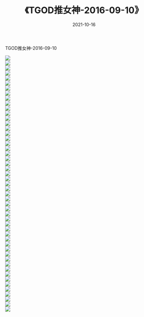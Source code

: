 ﻿---
layout: post
title:  《TGOD推女神-2016-09-10》
date:   2021-10-16
img: http://img.660000.xyz/Sharelink/网络美图/2021/TGOD推女神-2016-09-10/000.jpg
categories: [美女, 清纯, 唯美]
---

TGOD推女神-2016-09-10

  ![](http://img.660000.xyz/Sharelink/网络美图/2021/TGOD推女神-2016-09-10/001.jpg) <br> ![](http://img.660000.xyz/Sharelink/网络美图/2021/TGOD推女神-2016-09-10/002.jpg) <br> ![](http://img.660000.xyz/Sharelink/网络美图/2021/TGOD推女神-2016-09-10/003.jpg) <br> ![](http://img.660000.xyz/Sharelink/网络美图/2021/TGOD推女神-2016-09-10/004.jpg) <br> ![](http://img.660000.xyz/Sharelink/网络美图/2021/TGOD推女神-2016-09-10/005.jpg) <br> ![](http://img.660000.xyz/Sharelink/网络美图/2021/TGOD推女神-2016-09-10/006.jpg) <br> ![](http://img.660000.xyz/Sharelink/网络美图/2021/TGOD推女神-2016-09-10/007.jpg) <br> ![](http://img.660000.xyz/Sharelink/网络美图/2021/TGOD推女神-2016-09-10/008.jpg) <br> ![](http://img.660000.xyz/Sharelink/网络美图/2021/TGOD推女神-2016-09-10/009.jpg) <br> ![](http://img.660000.xyz/Sharelink/网络美图/2021/TGOD推女神-2016-09-10/010.jpg) <br> ![](http://img.660000.xyz/Sharelink/网络美图/2021/TGOD推女神-2016-09-10/011.jpg) <br> ![](http://img.660000.xyz/Sharelink/网络美图/2021/TGOD推女神-2016-09-10/012.jpg) <br> ![](http://img.660000.xyz/Sharelink/网络美图/2021/TGOD推女神-2016-09-10/013.jpg) <br> ![](http://img.660000.xyz/Sharelink/网络美图/2021/TGOD推女神-2016-09-10/014.jpg) <br> ![](http://img.660000.xyz/Sharelink/网络美图/2021/TGOD推女神-2016-09-10/015.jpg) <br> ![](http://img.660000.xyz/Sharelink/网络美图/2021/TGOD推女神-2016-09-10/016.jpg) <br> ![](http://img.660000.xyz/Sharelink/网络美图/2021/TGOD推女神-2016-09-10/017.jpg) <br> ![](http://img.660000.xyz/Sharelink/网络美图/2021/TGOD推女神-2016-09-10/018.jpg) <br> ![](http://img.660000.xyz/Sharelink/网络美图/2021/TGOD推女神-2016-09-10/019.jpg) <br> ![](http://img.660000.xyz/Sharelink/网络美图/2021/TGOD推女神-2016-09-10/020.jpg) <br> ![](http://img.660000.xyz/Sharelink/网络美图/2021/TGOD推女神-2016-09-10/021.jpg) <br> ![](http://img.660000.xyz/Sharelink/网络美图/2021/TGOD推女神-2016-09-10/022.jpg) <br> ![](http://img.660000.xyz/Sharelink/网络美图/2021/TGOD推女神-2016-09-10/023.jpg) <br> ![](http://img.660000.xyz/Sharelink/网络美图/2021/TGOD推女神-2016-09-10/024.jpg) <br> ![](http://img.660000.xyz/Sharelink/网络美图/2021/TGOD推女神-2016-09-10/025.jpg) <br> ![](http://img.660000.xyz/Sharelink/网络美图/2021/TGOD推女神-2016-09-10/026.jpg) <br> ![](http://img.660000.xyz/Sharelink/网络美图/2021/TGOD推女神-2016-09-10/027.jpg) <br> ![](http://img.660000.xyz/Sharelink/网络美图/2021/TGOD推女神-2016-09-10/028.jpg) <br> ![](http://img.660000.xyz/Sharelink/网络美图/2021/TGOD推女神-2016-09-10/029.jpg) <br> ![](http://img.660000.xyz/Sharelink/网络美图/2021/TGOD推女神-2016-09-10/030.jpg) <br> ![](http://img.660000.xyz/Sharelink/网络美图/2021/TGOD推女神-2016-09-10/031.jpg) <br> ![](http://img.660000.xyz/Sharelink/网络美图/2021/TGOD推女神-2016-09-10/032.jpg) <br> ![](http://img.660000.xyz/Sharelink/网络美图/2021/TGOD推女神-2016-09-10/033.jpg) <br> ![](http://img.660000.xyz/Sharelink/网络美图/2021/TGOD推女神-2016-09-10/034.jpg) <br> ![](http://img.660000.xyz/Sharelink/网络美图/2021/TGOD推女神-2016-09-10/035.jpg) <br> ![](http://img.660000.xyz/Sharelink/网络美图/2021/TGOD推女神-2016-09-10/036.jpg) <br> ![](http://img.660000.xyz/Sharelink/网络美图/2021/TGOD推女神-2016-09-10/037.jpg) <br> ![](http://img.660000.xyz/Sharelink/网络美图/2021/TGOD推女神-2016-09-10/038.jpg) <br> ![](http://img.660000.xyz/Sharelink/网络美图/2021/TGOD推女神-2016-09-10/039.jpg) <br> ![](http://img.660000.xyz/Sharelink/网络美图/2021/TGOD推女神-2016-09-10/040.jpg) <br> ![](http://img.660000.xyz/Sharelink/网络美图/2021/TGOD推女神-2016-09-10/041.jpg) <br> ![](http://img.660000.xyz/Sharelink/网络美图/2021/TGOD推女神-2016-09-10/042.jpg) <br> ![](http://img.660000.xyz/Sharelink/网络美图/2021/TGOD推女神-2016-09-10/043.jpg) <br> ![](http://img.660000.xyz/Sharelink/网络美图/2021/TGOD推女神-2016-09-10/044.jpg) <br> ![](http://img.660000.xyz/Sharelink/网络美图/2021/TGOD推女神-2016-09-10/045.jpg) <br> ![](http://img.660000.xyz/Sharelink/网络美图/2021/TGOD推女神-2016-09-10/046.jpg) <br> ![](http://img.660000.xyz/Sharelink/网络美图/2021/TGOD推女神-2016-09-10/047.jpg) <br> ![](http://img.660000.xyz/Sharelink/网络美图/2021/TGOD推女神-2016-09-10/048.jpg) <br> ![](http://img.660000.xyz/Sharelink/网络美图/2021/TGOD推女神-2016-09-10/049.jpg) <br> ![](http://img.660000.xyz/Sharelink/网络美图/2021/TGOD推女神-2016-09-10/050.jpg) <br> ![](http://img.660000.xyz/Sharelink/网络美图/2021/TGOD推女神-2016-09-10/051.jpg) <br>